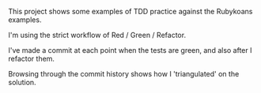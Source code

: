 This project shows some examples of TDD practice against the Rubykoans examples.

I'm using the strict workflow of Red / Green / Refactor.

I've made a commit at each point when the tests are green, and also after I refactor them.

Browsing through the commit history shows how I 'triangulated' on the solution.